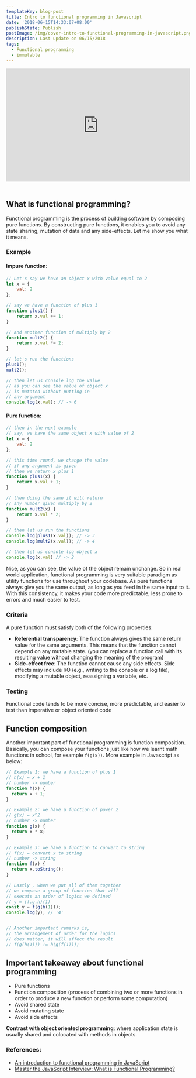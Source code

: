 ```yaml
---
templateKey: blog-post
title: Intro to functional programming in Javascript
date: '2018-06-15T14:33:07+08:00'
publishState: Publish
postImage: /img/cover-intro-to-functional-programming-in-javascript.png
description: Last update on 06/15/2018
tags:
  - Functional programming
  - immutable
---
```

<div style="position: relative;padding-bottom: 56.25%;padding-top: 25px;height: 0; margin-bottom: 50px;">  
<iframe style="position: absolute; top: 0;left: 0;width: 100%; height: 100%;" width="560" height="315" src="https://www.youtube.com/embed/IA6U-TwG2mw" frameborder="0" allowfullscreen=""></iframe>  
</div>

## What is functional programming?
Functional programming is the process of building software by composing pure functions. 
By constructing pure functions, it enables you to avoid any state sharing, mutation of data and any side-effects.
Let me show you what it means.

### Example
#### Impure function:
```javascript
// Let's say we have an object x with value equal to 2
let x = {
    val: 2
};

// say we have a function of plus 1
function plus1() {
    return x.val += 1;
}

// and another function of multiply by 2
function mult2() {
    return x.val *= 2;
}

// let's run the functions
plus1();
mult2();

// then let us console log the value
// as you can see the value of object x
// is mutated without putting in 
// any argument
console.log(x.val); // -> 6
```

#### Pure function:
```javascript
// then in the next example
// say, we have the same object x with value of 2
let x = {
    val: 2
};

// this time round, we change the value
// if any argument is given
// then we return x plus 1
function plus1(x) {
    return x.val + 1;
}

// then doing the same it will return
// any number given multiply by 2
function mult2(x) {
    return x.val * 2;
}

// then let us run the functions
console.log(plus1(x.val)); // -> 3
console.log(mult2(x.val)); // -> 4

// then let us console log object x
console.log(x.val) // -> 2
```

Nice, as you can see, the value of the object remain unchange. 
So in real world application, functional programming is very suitable paradigm as utility functions for use throughout your codebase. As pure functions always give you the same output, as long as you feed in the same input to it. With this consistency, it makes your code more predictable, less prone to errors and much easier to test.


### Criteria
A pure function must satisfy both of the following properties:
- **Referential transparency**: The function always gives the same return value for the same arguments. This means that the function cannot depend on any mutable state. (you can replace a function call with its resulting value without changing the meaning of the program)
- **Side-effect free**: The function cannot cause any side effects. Side effects may include I/O (e.g., writing to the console or a log file), modifying a mutable object, reassigning a variable, etc.

### Testing
Functional code tends to be more concise, more predictable, and easier to test than imperative or object oriented code

## Function composition
Another important part of functional programming is function composition. Basically, you can compose your functions just like how we learnt math functions in school, for example `f(g(x))`. More example in Javascript as below:
```javascript
// Example 1: we have a function of plus 1
// h(x) = x + 1
// number -> number
function h(x) {
  return x + 1;
}

// Example 2: we have a function of power 2
// g(x) = x^2
// number -> number
function g(x) {
  return x * x;
}

// Example 3: we have a function to convert to string
// f(x) = convert x to string
// number -> string
function f(x) {
  return x.toString();
}

// Lastly , when we put all of them together
// we compose a group of function that will
// execute an order of logics we defined
// y = (f.g.h)(1)
const y = f(g(h(1)));
console.log(y); // '4'


// Another important remarks is, 
// the arrangement of order for the logics 
// does matter, it will affect the result
// f(g(h(1))) != h(g(f(1)));
```


## Important takeaway about functional programming
- Pure functions
- Function composition (process of combining two or more functions in order to produce a new function or perform some computation)
- Avoid shared state
- Avoid mutating state
- Avoid side effects

**Contrast with object oriented programming**: where application state is usually shared and colocated with methods in objects.


### References:
- [An introduction to functional programming in JavaScript](https://goo.gl/FcRkNk)
- [Master the JavaScript Interview: What is Functional Programming?](https://goo.gl/S6Ydia)
